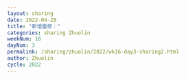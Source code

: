 ```yaml
---
layout: sharing
date: 2022-04-20
title: "新增靈修："
categories: sharing Zhuolin
weekNum: 16
dayNum: 3
permalink: /sharing/zhuolin/2022/wk16-day3-sharing2.html
author: Zhuolin
cycle: 2022
---  
```

